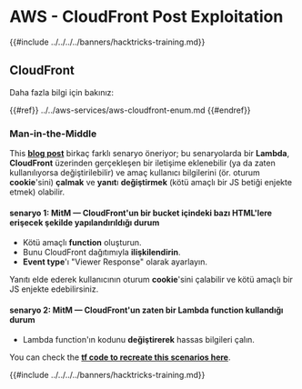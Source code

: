 # AWS - CloudFront Post Exploitation

{{#include ../../../../banners/hacktricks-training.md}}

## CloudFront

Daha fazla bilgi için bakınız:

{{#ref}}
../../aws-services/aws-cloudfront-enum.md
{{#endref}}

### Man-in-the-Middle

This [**blog post**](https://medium.com/@adan.alvarez/how-attackers-can-misuse-aws-cloudfront-access-to-make-it-rain-cookies-acf9ce87541c) birkaç farklı senaryo öneriyor; bu senaryolarda bir **Lambda**, **CloudFront** üzerinden gerçekleşen bir iletişime eklenebilir (ya da zaten kullanılıyorsa değiştirilebilir) ve amaç kullanıcı bilgilerini (ör. oturum **cookie**'sini) **çalmak** ve **yanıt**ı **değiştirmek** (kötü amaçlı bir JS betiği enjekte etmek) olabilir.

#### senaryo 1: MitM — CloudFront'un bir bucket içindeki bazı HTML'lere erişecek şekilde yapılandırıldığı durum

- Kötü amaçlı **function** oluşturun.
- Bunu CloudFront dağıtımıyla **ilişkilendirin**.
- **Event type**'ı "Viewer Response" olarak ayarlayın.

Yanıtı elde ederek kullanıcının oturum **cookie**'sini çalabilir ve kötü amaçlı bir JS enjekte edebilirsiniz.

#### senaryo 2: MitM — CloudFront'un zaten bir Lambda function kullandığı durum

- Lambda function'ın kodunu **değiştirerek** hassas bilgileri çalın.

You can check the [**tf code to recreate this scenarios here**](https://github.com/adanalvarez/AWS-Attack-Scenarios/tree/main).

{{#include ../../../../banners/hacktricks-training.md}}
